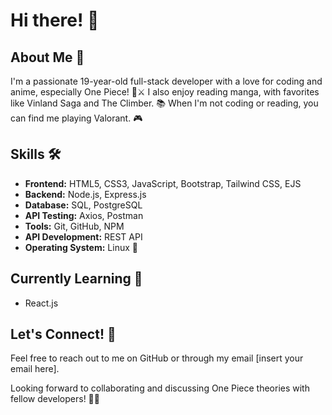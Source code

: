 # Hi there! 👋

## About Me 🚀

I'm a passionate 19-year-old full-stack developer with a love for coding and anime, especially One Piece! 🌊⚔️ I also enjoy reading manga, with favorites like Vinland Saga and The Climber. 📚 When I'm not coding or reading, you can find me playing Valorant. 🎮 

## Skills 🛠️

- **Frontend:** HTML5, CSS3, JavaScript, Bootstrap, Tailwind CSS, EJS
- **Backend:** Node.js, Express.js
- **Database:** SQL, PostgreSQL
- **API Testing:** Axios, Postman
- **Tools:** Git, GitHub, NPM
- **API Development:** REST API
- **Operating System:** Linux 🐧

## Currently Learning 📖

- React.js

## Let's Connect! 🌟

Feel free to reach out to me on GitHub or through my email [insert your email here].

Looking forward to collaborating and discussing One Piece theories with fellow developers! 🏴‍☠️

